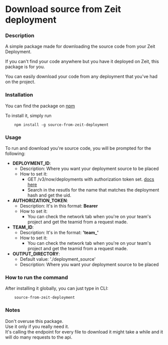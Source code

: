 # Download source from Zeit deployment

### Description

A simple package made for downloading the source code from your Zeit Deployment.

If you can't find your code anywhere but you have it deployed on Zeit,
this package is for you.

You can easily download your code from any deployment that you've had on the project.

### Installation

You can find the package on [npm](https://www.npmjs.com/package/source-from-zeit-deployment)

To install it, simply run
```
    npm install -g source-from-zeit-deployment
```

### Usage

To run and download you're source code, you will be prompted for the following:

* __DEPLOYMENT_ID__:
  * Description: Where you want your deployment source to be placed
  * How to set it:
    * GET /v3/now/deployments with authorization token set. [docs here](https://zeit.co/docs/api#endpoints/deployments/list-deployments)
    * Search in the resutls for the name that matches the deployment hash and get the uid.
* __AUTHORIZATION_TOKEN__:
  * Description: It's in this format: __Bearer <authorization-token>__
  * How to set it:
    * You can check the network tab when you're on your team's project and get the teamid from a request made.
* __TEAM_ID__:
  * Description: It's in the format: __'team\_<id-for-team>'__
  * How to set it: 
    * You can check the network tab when you're on your team's project and get the teamid from a request made.
* __OUTPUT_DIRECTORY__:
  * Default value: './deployment_source'
  * Description: Where you want your deployment source to be placed

### How to run the command

After installing it globally, you can just type in CLI:
```
    source-from-zeit-deployment
```

### Notes

Don't overuse this package.  
Use it only if you really need it.  
It's calling the endpoint for every file to download it might take a while and it will do many requests to the api.
